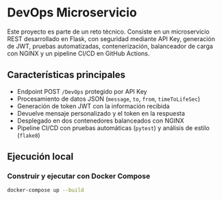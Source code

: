 # DevOps Microservicio

Este proyecto es parte de un reto técnico. Consiste en un microservicio REST desarrollado en Flask, con seguridad mediante API Key, generación de JWT, pruebas automatizadas, contenerización, balanceador de carga con NGINX y un pipeline CI/CD en GitHub Actions.

## Características principales

- Endpoint POST `/DevOps` protegido por API Key
- Procesamiento de datos JSON (`message`, `to`, `from`, `timeToLifeSec`)
- Generación de token JWT con la información recibida
- Devuelve mensaje personalizado y el token en la respuesta
- Desplegado en dos contenedores balanceados con NGINX
- Pipeline CI/CD con pruebas automáticas (`pytest`) y análisis de estilo (`flake8`)

## Ejecución local

### Construir y ejecutar con Docker Compose

```bash
docker-compose up --build

